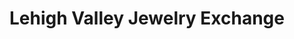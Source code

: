 ---
title: "Lehigh Valley Jewelry Exchange"
url: /bethlehem/lehigh-valley-jewelry-exchange/
shop: jewelry
---